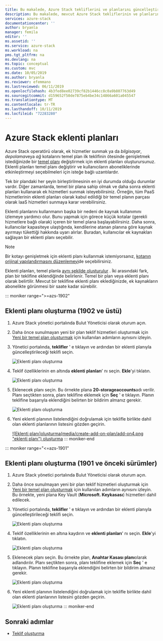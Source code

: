 ```yaml
---
title: Bu makalede, Azure Stack tekliflerini ve planlarını güncelleştirme hakkında bilgi edinebilirsiniz | Microsoft Docs
description: Bu makalede, mevcut Azure Stack tekliflerinin ve planların nasıl görüntüleneceği ve değiştirileceği açıklanır.
services: azure-stack
documentationcenter: ''
author: bryanla
manager: femila
editor: ''
ms.assetid: ''
ms.service: azure-stack
ms.workload: na
pms.tgt_pltfrm: na
ms.devlang: na
ms.topic: conceptual
ms.custom: mvc
ms.date: 10/05/2019
ms.author: bryanla
ms.reviewer: efemmano
ms.lastreviewed: 06/11/2019
ms.openlocfilehash: 4b3fed8ee02739cf82b1446cc8c0a9b807763d49
ms.sourcegitcommit: d159652f50de7875eb4be34c14866a601a045547
ms.translationtype: MT
ms.contentlocale: tr-TR
ms.lasthandoff: 10/11/2019
ms.locfileid: "72283280"
---
```

# <a name="azure-stack-add-on-plans"></a>Azure Stack eklenti planları

Azure Stack operatörü olarak, ek hizmetler sunmak ya da *bilgisayar*, *depolama*veya *ağ* kotalarını temel plan ilk teklifinin ötesinde genişletmek istediğinizde bir [temel planı](azure-stack-create-plan.md) değiştirmek için eklenti planları oluşturursunuz. Eklenti planları temel planı değiştirir ve kullanıcıların aboneliklerinde etkinleştirmeyi seçebilmeleri için isteğe bağlı uzantılardır.

Tek bir plandaki her şeyin birleştirilmesinin en iyi durumda olduğu durumlar vardır. Diğer zamanlarda, temel bir plana sahip olmak ve daha sonra eklenti planları kullanarak ek hizmetleri sunmak isteyebilirsiniz. Örneğin, tüm PaaS hizmetlerinin eklenti planları olarak kabul edildiği bir temel planın parçası olarak IaaS hizmetleri sunmaya karar verebilirsiniz.

Eklenti planlarını kullanmanın başka bir nedeni de kaynak kullanımını izlemeye yardımcı olur. Bunu yapmak için görece küçük kotalar (gerekli hizmetlere bağlı olarak) içeren bir temel plana başlayabilirsiniz. Daha sonra, kullanıcılar kapasiteye ulaştığında, kendilerine atanan planına göre kaynak ayırmayı tükettiği hakkında uyarı alırlar. Buradan, kullanıcılar ek kaynakları sağlayan bir eklenti planı seçebilir.

> [!NOTE]
> Bir kotayı genişletmek için eklenti planı kullanmak istemiyorsanız, [kotanın orijinal yapılandırmasını düzenlemeyi](azure-stack-quota-types.md#edit-a-quota)de seçebilirsiniz.

Eklenti planları, temel planla [aynı şekilde oluşturulur](azure-stack-create-plan.md) . İki arasındaki fark, plan bir teklifine eklendiğinde belirlenir. Temel bir plan veya eklenti planı olarak belirtilir. Mevcut bir teklifine eklenti planı eklediğinizde, ek kaynakların abonelikte görünmesi bir saate kadar sürebilir.

::: moniker range=">=azs-1902"
## <a name="create-an-add-on-plan-1902-and-later"></a>Eklenti planı oluşturma (1902 ve üstü)

1. Azure Stack yönetici portalında Bulut Yöneticisi olarak oturum açın.
2. Daha önce sunulmayan yeni bir plan teklif hizmetleri oluşturmak için [Yeni bir temel plan oluşturmak](azure-stack-create-plan.md) için kullanılan adımların aynısını izleyin.
3. Yönetici portalında, **teklifler** ' e tıklayın ve ardından bir eklenti planıyla güncelleştirileceği teklifi seçin.

   ![Eklenti planı oluşturma](media/create-add-on-plan/add-on1.png)

4. Teklif özelliklerinin en altında **eklenti planları**' nı seçin. **Ekle**'yi tıklatın.

    ![Eklenti planı oluşturma](media/create-add-on-plan/add-on2.png)

5. Eklenecek planı seçin. Bu örnekte plana **20-storageaccounts**adı verilir. Planı seçtikten sonra, planı teklifine eklemek için **Seç** ' e tıklayın. Planın teklifine başarıyla eklendiğini belirten bir bildirim almanız gerekir.

    ![Eklenti planı oluşturma](media/create-add-on-plan/add-on3.png)

6. Yeni eklenti planının listelendiğini doğrulamak için teklifle birlikte dahil olan eklenti planlarının listesini gözden geçirin.

    [![Eklenti planı]oluşturma(media/create-add-on-plan/add-on4.png "eklenti planı") oluşturma](media/create-add-on-plan/add-on4lg.png#lightbox)
::: moniker-end

::: moniker range="<=azs-1901"
## <a name="create-an-add-on-plan-1901-and-earlier"></a>Eklenti planı oluşturma (1901 ve önceki sürümler)

1. Azure Stack yönetici portalında Bulut Yöneticisi olarak oturum açın.
2. Daha önce sunulmayan yeni bir plan teklif hizmetleri oluşturmak için [Yeni bir temel plan oluşturmak](azure-stack-create-plan.md) için kullanılan adımların aynısını izleyin. Bu örnekte, yeni plana Key Vault (**Microsoft. Keykasası**) hizmetleri dahil edilecek.
3. Yönetici portalında, **teklifler** ' e tıklayın ve ardından bir eklenti planıyla güncelleştirileceği teklifi seçin.

   ![Eklenti planı oluşturma](media/create-add-on-plan/1.PNG)

4. Teklif özelliklerinin en altına kaydırın ve **eklenti planları**' nı seçin. **Ekle**'yi tıklatın.

    ![Eklenti planı oluşturma](media/create-add-on-plan/2.PNG)

5. Eklenecek planı seçin. Bu örnekte plan, **Anahtar Kasası planı**olarak adlandırılır. Planı seçtikten sonra, planı teklifine eklemek için **Seç** ' e tıklayın. Planın teklifine başarıyla eklendiğini belirten bir bildirim almanız gerekir.

    ![Eklenti planı oluşturma](media/create-add-on-plan/3.PNG)

6. Yeni eklenti planının listelendiğini doğrulamak için teklifle birlikte dahil olan eklenti planlarının listesini gözden geçirin.

    ![Eklenti planı oluşturma](media/create-add-on-plan/4.PNG)
::: moniker-end

## <a name="next-steps"></a>Sonraki adımlar

* [Teklif oluşturma](azure-stack-create-offer.md)
